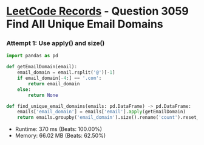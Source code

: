 # [LeetCode Records](../../README.md) - Question 3059 Find All Unique Email Domains

### Attempt 1: Use apply() and size()
```py
import pandas as pd

def getEmailDomain(email):
    email_domain = email.rsplit('@')[-1]
    if email_domain[-4:] == '.com':
        return email_domain
    else:
        return None

def find_unique_email_domains(emails: pd.DataFrame) -> pd.DataFrame:
    emails['email_domain'] = emails['email'].apply(getEmailDomain)
    return emails.groupby('email_domain').size().rename('count').reset_index().sort_values('email_domain')
```
- Runtime: 370 ms (Beats: 100.00%)
- Memory: 66.02 MB (Beats: 62.50%)

<br>
